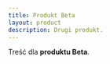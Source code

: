 ```yaml
---
title: Produkt Beta
layout: product
description: Drugi produkt.
---
```


Treść dla **produktu Beta**.

